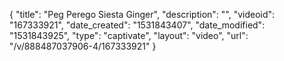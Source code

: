{
    "title": "Peg Perego Siesta Ginger",
    "description": "",
    "videoid": "167333921",
    "date_created": "1531843407",
    "date_modified": "1531843925",
    "type": "captivate",
    "layout": "video",
    "url": "\/v\/888487037906-4\/167333921"
}